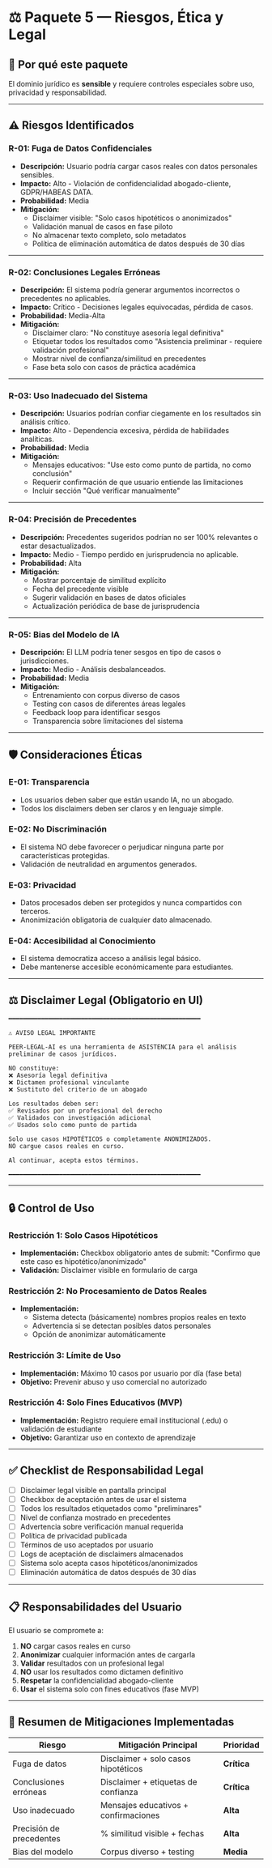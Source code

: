 # ⚖️ Paquete 5 — Riesgos, Ética y Legal

## 🎯 Por qué este paquete

El dominio jurídico es **sensible** y requiere controles especiales sobre uso, privacidad y responsabilidad.

---

## ⚠️ Riesgos Identificados

### **R-01: Fuga de Datos Confidenciales**

- **Descripción:** Usuario podría cargar casos reales con datos personales sensibles.
- **Impacto:** Alto - Violación de confidencialidad abogado-cliente, GDPR/HABEAS DATA.
- **Probabilidad:** Media
- **Mitigación:**
  - Disclaimer visible: "Solo casos hipotéticos o anonimizados"
  - Validación manual de casos en fase piloto
  - No almacenar texto completo, solo metadatos
  - Política de eliminación automática de datos después de 30 días

---

### **R-02: Conclusiones Legales Erróneas**

- **Descripción:** El sistema podría generar argumentos incorrectos o precedentes no aplicables.
- **Impacto:** Crítico - Decisiones legales equivocadas, pérdida de casos.
- **Probabilidad:** Media-Alta
- **Mitigación:**
  - Disclaimer claro: "No constituye asesoría legal definitiva"
  - Etiquetar todos los resultados como "Asistencia preliminar - requiere validación profesional"
  - Mostrar nivel de confianza/similitud en precedentes
  - Fase beta solo con casos de práctica académica

---

### **R-03: Uso Inadecuado del Sistema**

- **Descripción:** Usuarios podrían confiar ciegamente en los resultados sin análisis crítico.
- **Impacto:** Alto - Dependencia excesiva, pérdida de habilidades analíticas.
- **Probabilidad:** Media
- **Mitigación:**
  - Mensajes educativos: "Use esto como punto de partida, no como conclusión"
  - Requerir confirmación de que usuario entiende las limitaciones
  - Incluir sección "Qué verificar manualmente"

---

### **R-04: Precisión de Precedentes**

- **Descripción:** Precedentes sugeridos podrían no ser 100% relevantes o estar desactualizados.
- **Impacto:** Medio - Tiempo perdido en jurisprudencia no aplicable.
- **Probabilidad:** Alta
- **Mitigación:**
  - Mostrar porcentaje de similitud explícito
  - Fecha del precedente visible
  - Sugerir validación en bases de datos oficiales
  - Actualización periódica de base de jurisprudencia

---

### **R-05: Bias del Modelo de IA**

- **Descripción:** El LLM podría tener sesgos en tipo de casos o jurisdicciones.
- **Impacto:** Medio - Análisis desbalanceados.
- **Probabilidad:** Media
- **Mitigación:**
  - Entrenamiento con corpus diverso de casos
  - Testing con casos de diferentes áreas legales
  - Feedback loop para identificar sesgos
  - Transparencia sobre limitaciones del sistema

---

## 🛡️ Consideraciones Éticas

### **E-01: Transparencia**
- Los usuarios deben saber que están usando IA, no un abogado.
- Todos los disclaimers deben ser claros y en lenguaje simple.

### **E-02: No Discriminación**
- El sistema NO debe favorecer o perjudicar ninguna parte por características protegidas.
- Validación de neutralidad en argumentos generados.

### **E-03: Privacidad**
- Datos procesados deben ser protegidos y nunca compartidos con terceros.
- Anonimización obligatoria de cualquier dato almacenado.

### **E-04: Accesibilidad al Conocimiento**
- El sistema democratiza acceso a análisis legal básico.
- Debe mantenerse accesible económicamente para estudiantes.

---

## ⚖️ Disclaimer Legal (Obligatorio en UI)

```
━━━━━━━━━━━━━━━━━━━━━━━━━━━━━━━━━━━━━━━━━━━━━━━━━━━━━

⚠️ AVISO LEGAL IMPORTANTE

PEER-LEGAL-AI es una herramienta de ASISTENCIA para el análisis 
preliminar de casos jurídicos. 

NO constituye:
❌ Asesoría legal definitiva
❌ Dictamen profesional vinculante
❌ Sustituto del criterio de un abogado

Los resultados deben ser:
✅ Revisados por un profesional del derecho
✅ Validados con investigación adicional
✅ Usados solo como punto de partida

Solo use casos HIPOTÉTICOS o completamente ANONIMIZADOS.
NO cargue casos reales en curso.

Al continuar, acepta estos términos.

━━━━━━━━━━━━━━━━━━━━━━━━━━━━━━━━━━━━━━━━━━━━━━━━━━━━━
```

---

## 🔒 Control de Uso

### **Restricción 1: Solo Casos Hipotéticos**
- **Implementación:** Checkbox obligatorio antes de submit: "Confirmo que este caso es hipotético/anonimizado"
- **Validación:** Disclaimer visible en formulario de carga

### **Restricción 2: No Procesamiento de Datos Reales**
- **Implementación:** 
  - Sistema detecta (básicamente) nombres propios reales en texto
  - Advertencia si se detectan posibles datos personales
  - Opción de anonimizar automáticamente

### **Restricción 3: Límite de Uso**
- **Implementación:** Máximo 10 casos por usuario por día (fase beta)
- **Objetivo:** Prevenir abuso y uso comercial no autorizado

### **Restricción 4: Solo Fines Educativos (MVP)**
- **Implementación:** Registro requiere email institucional (.edu) o validación de estudiante
- **Objetivo:** Garantizar uso en contexto de aprendizaje

---

## ✅ Checklist de Responsabilidad Legal

- [ ] Disclaimer legal visible en pantalla principal
- [ ] Checkbox de aceptación antes de usar el sistema
- [ ] Todos los resultados etiquetados como "preliminares"
- [ ] Nivel de confianza mostrado en precedentes
- [ ] Advertencia sobre verificación manual requerida
- [ ] Política de privacidad publicada
- [ ] Términos de uso aceptados por usuario
- [ ] Logs de aceptación de disclaimers almacenados
- [ ] Sistema solo acepta casos hipotéticos/anonimizados
- [ ] Eliminación automática de datos después de 30 días

---

## 📋 Responsabilidades del Usuario

El usuario se compromete a:

1. **NO** cargar casos reales en curso
2. **Anonimizar** cualquier información antes de cargarla
3. **Validar** resultados con un profesional legal
4. **NO** usar los resultados como dictamen definitivo
5. **Respetar** la confidencialidad abogado-cliente
6. **Usar** el sistema solo con fines educativos (fase MVP)

---

## 🎯 Resumen de Mitigaciones Implementadas

| Riesgo | Mitigación Principal | Prioridad |
|--------|---------------------|-----------|
| Fuga de datos | Disclaimer + solo casos hipotéticos | **Crítica** |
| Conclusiones erróneas | Disclaimer + etiquetas de confianza | **Crítica** |
| Uso inadecuado | Mensajes educativos + confirmaciones | **Alta** |
| Precisión de precedentes | % similitud visible + fechas | **Alta** |
| Bias del modelo | Corpus diverso + testing | **Media** |

